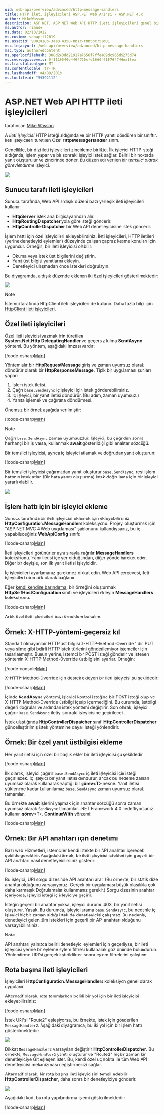 ```yaml
---
uid: web-api/overview/advanced/http-message-handlers
title: HTTP ileti işleyicileri ASP.NET Web API'si - ASP.NET 4.x
author: MikeWasson
description: ASP.NET, ASP.NET Web API HTTP ileti işleyicileri genel bir bakış 4.x
ms.author: riande
ms.date: 02/13/2012
ms.custom: seoapril2019
ms.assetid: 9002018b-3aa3-4358-bb1c-fbb5bc751d01
msc.legacyurl: /web-api/overview/advanced/http-message-handlers
msc.type: authoredcontent
ms.openlocfilehash: 308d2e3dd21917e7656f7ffe889dc965d9275d74
ms.sourcegitcommit: 0f1119340e4464720cfd16d0ff15764746ea1fea
ms.translationtype: MT
ms.contentlocale: tr-TR
ms.lasthandoff: 04/09/2019
ms.locfileid: "59392112"
---
```

# <a name="http-message-handlers-in-aspnet-web-api"></a>ASP.NET Web API HTTP ileti işleyicileri

tarafından [Mike Wasson](https://github.com/MikeWasson)

A *ileti işleyicisi* HTTP isteği aldığında ve bir HTTP yanıtı döndüren bir sınıftır. İleti işleyicileri türetilen Özet **HttpMessageHandler** sınıfı.

Genellikle, bir dizi ileti işleyicileri zincirleme birlikte. İlk işleyici HTTP isteği aldığında, işlem yapar ve bir sonraki işleyici istek sağlar. Belirli bir noktada yanıt oluşturulur ve zincirinde döner. Bu düzen adı verilen bir *temsilci olarak görevlendirme* işleyici.

![](http-message-handlers/_static/image1.png)

## <a name="server-side-message-handlers"></a>Sunucu tarafı ileti işleyicileri

Sunucu tarafında, Web API ardışık düzeni bazı yerleşik ileti işleyicileri kullanır:

- **HttpServer** istek ana bilgisayarından alır.
- **HttpRoutingDispatcher** yola göre isteği gönderir.
- **HttpControllerDispatcher** bir Web API denetleyicisine istek gönderir.

İşlem hattı için özel işleyicileri ekleyebilirsiniz. İleti işleyicileri, HTTP iletileri (yerine denetleyici eylemleri) düzeyinde çalışan çapraz kesme konuları için uygundur. Örneğin, bir ileti işleyicisi olabilir:

- Okuma veya istek üst bilgilerini değiştirin.
- Yanıt üst bilgisi yanıtlarını ekleyin.
- Denetleyici ulaşmadan önce istekleri doğrulayın.

Bu diyagramda, ardışık düzende eklenen iki özel işleyicileri gösterilmektedir:

![](http-message-handlers/_static/image2.png)

> [!NOTE]
> İstemci tarafında HttpClient ileti işleyicileri de kullanır. Daha fazla bilgi için [HttpClient ileti işleyicileri](httpclient-message-handlers.md).


## <a name="custom-message-handlers"></a>Özel ileti işleyicileri

Özel ileti işleyicisi yazmak için türetilen **System.Net.Http.DelegatingHandler** ve geçersiz kılma **SendAsync** yöntemi. Bu yöntem, aşağıdaki imzası vardır:

[!code-csharp[Main](http-message-handlers/samples/sample1.cs)]

Yöntem alır bir **HttpRequestMessage** giriş ve zaman uyumsuz olarak döndürür olarak bir **HttpResponseMessage**. Tipik bir uygulaması şunları yapar:

1. İşlem istek iletisi.
2. Çağrı `base.SendAsync` iç işleyici için istek gönderebilirsiniz.
3. İç işleyici, bir yanıt iletisi döndürür. (Bu adım, zaman uyumsuz.)
4. Yanıta işlemek ve çağırana döndürmesi.

Önemsiz bir örnek aşağıda verilmiştir:

[!code-csharp[Main](http-message-handlers/samples/sample2.cs)]

> [!NOTE]
> Çağrı `base.SendAsync` zaman uyumsuzdur. İşleyici, bu çağrıdan sonra herhangi bir iş varsa, kullanmak **await** gösterildiği gibi anahtar sözcüğü.


Bir temsilci işleyicisi, ayrıca iç işleyici atlamak ve doğrudan yanıt oluşturun:

[!code-csharp[Main](http-message-handlers/samples/sample3.cs)]

Bir temsilci işleyicisi çağırmadan yanıtı oluşturur `base.SendAsync`, rest işlem hattının istek atlar. (Bir hata yanıtı oluşturma) istek doğrulama için bir işleyici yararlı olabilir.

![](http-message-handlers/_static/image3.png)

## <a name="adding-a-handler-to-the-pipeline"></a>İşlem hattı için bir işleyici ekleme

Sunucu tarafında bir ileti işleyicisi eklemek için ekleyebilirsiniz **HttpConfiguration.MessageHandlers** koleksiyonu. Projeyi oluşturmak için "ASP.NET MVC 4 Web uygulaması" şablonunu kullandıysanız, bu iç yapabileceğiniz **WebApiConfig** sınıfı:

[!code-csharp[Main](http-message-handlers/samples/sample4.cs)]

İleti işleyicileri görünürler aynı sırayla çağrılır **MessageHandlers** koleksiyonu. Yanıt iletisi içe yer olduğundan, diğer yönde hareket eder. Diğer bir deyişle, son ilk yanıt iletisi işleyicidir.

İç işleyicileri ayarlamanız gerekmez dikkat edin. Web API çerçevesi, ileti işleyicileri otomatik olarak bağlanır.

Eğer [kendi kendine barındırma](../older-versions/self-host-a-web-api.md), bir örneğini oluşturmak **HttpSelfHostConfiguration** sınıfı ve işleyicileri ekleyin **MessageHandlers** koleksiyonu.

[!code-csharp[Main](http-message-handlers/samples/sample5.cs)]

Artık özel ileti işleyicileri bazı örneklere bakalım.

## <a name="example-x-http-method-override"></a>Örnek: X-HTTP-yöntemi-geçersiz kıl

Standart olmayan bir HTTP üst bilgisi X-HTTP-Method-Override ' dir. PUT veya silme gibi belirli HTTP istek türlerini gönderilemiyor istemciler için tasarlanmıştır. Bunun yerine, istemci bir POST isteği gönderir ve istenen yöntemin X-HTTP-Method-Override üstbilgisini ayarlar. Örneğin:

[!code-console[Main](http-message-handlers/samples/sample6.cmd)]

X-HTTP-Method-Override için destek ekleyen bir ileti işleyicisi şu şekildedir:

[!code-csharp[Main](http-message-handlers/samples/sample7.cs)]

İçinde **SendAsync** yöntemi, işleyici kontrol isteğine bir POST isteği olup ve X-HTTP-Method-Override üstbilgi içerip içermediğini. Bu durumda, üstbilgi değeri doğrular ve ardından istek yöntemi değiştirir. Son olarak, işleyici çağırır `base.SendAsync` iletiyi sonraki işleyicisine geçirilecek.

İstek ulaştığında **HttpControllerDispatcher** sınıfı **HttpControllerDispatcher** güncelleştirilmiş istek yöntemine dayalı isteği yönlendirir.

## <a name="example-adding-a-custom-response-header"></a>Örnek: Bir özel yanıt üstbilgisi ekleme

Her yanıt iletisi için özel bir başlık ekler bir ileti işleyicisi şu şekildedir:

[!code-csharp[Main](http-message-handlers/samples/sample8.cs)]

İlk olarak, işleyici çağırır `base.SendAsync` iç ileti işleyicisi için isteği geçirilecek. İç işleyici bir yanıt iletisi döndürür, ancak bu nedenle zaman uyumsuz olarak kullanarak yaptığı bir **görev&lt;T&gt;**  nesne. Yanıt iletisi yüklenene kadar kullanılamaz `base.SendAsync` zaman uyumsuz olarak tamamlar.

Bu örnekte **await** işlerini yapmak için anahtar sözcüğü sonra zaman uyumsuz olarak `SendAsync` tamamlar. .NET Framework 4.0 hedefliyorsanız kullanın **görev**&lt;T&gt;**. ContinueWith** yöntemi:

[!code-csharp[Main](http-message-handlers/samples/sample9.cs)]

## <a name="example-checking-for-an-api-key"></a>Örnek: Bir API anahtarı için denetimi

Bazı web Hizmetleri, istemciler kendi istekte bir API anahtarı içerecek şekilde gerektirir. Aşağıdaki örnek, bir ileti işleyicisi istekleri için geçerli bir API anahtarı nasıl denetleyebilirsiniz gösterir:

[!code-csharp[Main](http-message-handlers/samples/sample10.cs)]

Bu işleyici, URI sorgu dizesinde API anahtarı arar. (Bu örnekte, bir statik dize anahtar olduğunu varsayıyoruz. Gerçek bir uygulaması büyük olasılıkla çok daha karmaşık Doğrulamalar kullanmanız gerekir.) Sorgu dizesinin anahtar içeriyorsa, işleyici isteği iç işleyiciye geçirir.

İsteğin geçerli bir anahtar yoksa, işleyici durumu 403, bir yanıt iletisi oluşturur. Yasak. Bu durumda, işleyici arama `base.SendAsync`, bu nedenle iç işleyici hiçbir zaman aldığı istek de denetleyicisi çalışmaz. Bu nedenle, denetleyici gelen tüm istekleri için geçerli bir API anahtarı olduğunu varsayabilirsiniz.

> [!NOTE]
> API anahtarı yalnızca belirli denetleyici eylemleri için geçerliyse, bir ileti işleyicisi yerine bir eyleme eylem filtresi kullanarak göz önünde bulundurun. Yönlendirme URI'si gerçekleştirildikten sonra eylem filtrelerini çalıştırın.


## <a name="per-route-message-handlers"></a>Rota başına ileti işleyicileri

İşleyicileri **HttpConfiguration.MessageHandlers** koleksiyon genel olarak uygulanır.

Alternatif olarak, rota tanımlarken belirli bir yol için bir ileti işleyicisi ekleyebilirsiniz:

[!code-csharp[Main](http-message-handlers/samples/sample11.cs?highlight=16)]

İstek URI'si "Route2" eşleşiyorsa, bu örnekte, istek için gönderilen `MessageHandler2`. Aşağıdaki diyagramda, bu iki yol için bir işlem hattı gösterilmektedir:

![](http-message-handlers/_static/image4.png)

Dikkat `MessageHandler2` varsayılan değiştirir **HttpControllerDispatcher**. Bu örnekte, `MessageHandler2` yanıtı oluşturur ve "Route2" hiçbir zaman bir denetleyiciye Git eşleşen ister. Bu, kendi özel uç nokta ile tüm Web API denetleyicisi mekanizması değiştirmenizi sağlar.

Alternatif olarak, bir rota başına ileti işleyicisini temsil edebilir **HttpControllerDispatcher**, daha sonra bir denetleyiciye gönderir.

![](http-message-handlers/_static/image5.png)

Aşağıdaki kod, bu rota yapılandırma işlemi gösterilmektedir:

[!code-csharp[Main](http-message-handlers/samples/sample12.cs)]
